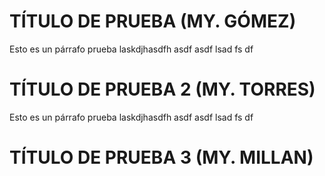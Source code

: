 # TÍTULO DE PRUEBA (MY. GÓMEZ)
Esto es un párrafo prueba laskdjhasdfh
asdf
asdf
lsad
fs
df

# TÍTULO DE PRUEBA 2 (MY. TORRES)
Esto es un párrafo prueba laskdjhasdfh
asdf
asdf
lsad
fs
df


# TÍTULO DE PRUEBA 3 (MY. MILLAN)
